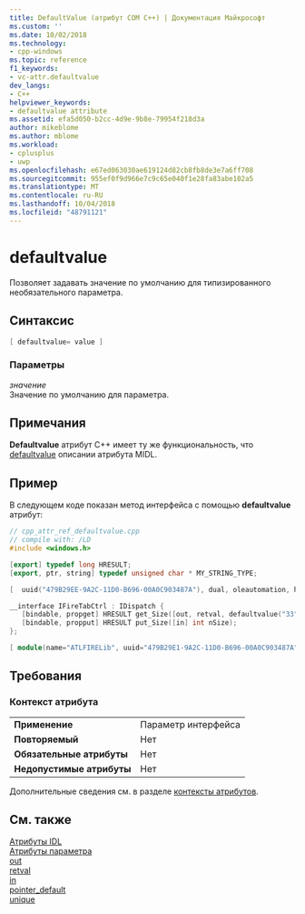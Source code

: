 ```yaml
---
title: DefaultValue (атрибут COM C++) | Документация Майкрософт
ms.custom: ''
ms.date: 10/02/2018
ms.technology:
- cpp-windows
ms.topic: reference
f1_keywords:
- vc-attr.defaultvalue
dev_langs:
- C++
helpviewer_keywords:
- defaultvalue attribute
ms.assetid: efa5d050-b2cc-4d9e-9b8e-79954f218d3a
author: mikeblome
ms.author: mblome
ms.workload:
- cplusplus
- uwp
ms.openlocfilehash: e67ed063030ae619124d82cb8fb8de3e7a6ff708
ms.sourcegitcommit: 955ef0f9d966e7c9c65e040f1e28fa83abe102a5
ms.translationtype: MT
ms.contentlocale: ru-RU
ms.lasthandoff: 10/04/2018
ms.locfileid: "48791121"
---
```

# <a name="defaultvalue"></a>defaultvalue

Позволяет задавать значение по умолчанию для типизированного необязательного параметра.

## <a name="syntax"></a>Синтаксис

```cpp
[ defaultvalue= value ]
```

### <a name="parameters"></a>Параметры

*значение*<br/>
Значение по умолчанию для параметра.

## <a name="remarks"></a>Примечания

**Defaultvalue** атрибут C++ имеет ту же функциональность, что [defaultvalue](/windows/desktop/Midl/defaultvalue) описании атрибута MIDL.

## <a name="example"></a>Пример

В следующем коде показан метод интерфейса с помощью **defaultvalue** атрибут:

```cpp
// cpp_attr_ref_defaultvalue.cpp
// compile with: /LD
#include <windows.h>

[export] typedef long HRESULT;
[export, ptr, string] typedef unsigned char * MY_STRING_TYPE;

[  uuid("479B29EE-9A2C-11D0-B696-00A0C903487A"), dual, oleautomation, helpstring("IFireTabCtrl Interface"), helpcontext(122), pointer_default(unique) ]

__interface IFireTabCtrl : IDispatch {
   [bindable, propget] HRESULT get_Size([out, retval, defaultvalue("33")] long *nSize);
   [bindable, propput] HRESULT put_Size([in] int nSize);
};

[ module(name="ATLFIRELib", uuid="479B29E1-9A2C-11D0-B696-00A0C903487A",    version="1.0", helpstring="ATLFire 1.0 Type Library") ];
```

## <a name="requirements"></a>Требования

### <a name="attribute-context"></a>Контекст атрибута

|||
|-|-|
|**Применение**|Параметр интерфейса|
|**Повторяемый**|Нет|
|**Обязательные атрибуты**|Нет|
|**Недопустимые атрибуты**|Нет|

Дополнительные сведения см. в разделе [контексты атрибутов](cpp-attributes-com-net.md#contexts).

## <a name="see-also"></a>См. также

[Атрибуты IDL](idl-attributes.md)<br/>
[Атрибуты параметра](parameter-attributes.md)<br/>
[out](out-cpp.md)<br/>
[retval](retval.md)<br/>
[in](in-cpp.md)<br/>
[pointer_default](pointer-default.md)<br/>
[unique](unique-cpp.md)  